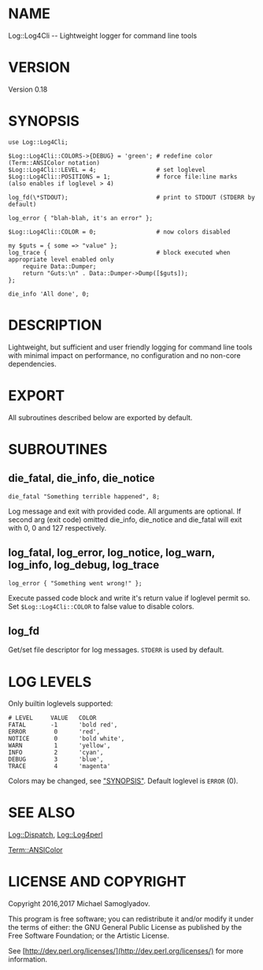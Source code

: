 # NAME

Log::Log4Cli -- Lightweight logger for command line tools

# VERSION

Version 0.18

# SYNOPSIS

    use Log::Log4Cli;

    $Log::Log4Cli::COLORS->{DEBUG} = 'green'; # redefine color (Term::ANSIColor notation)
    $Log::Log4Cli::LEVEL = 4;                 # set loglevel
    $Log::Log4Cli::POSITIONS = 1;             # force file:line marks (also enables if loglevel > 4)

    log_fd(\*STDOUT);                         # print to STDOUT (STDERR by default)

    log_error { "blah-blah, it's an error" };

    $Log::Log4Cli::COLOR = 0;                 # now colors disabled

    my $guts = { some => "value" };
    log_trace {                               # block executed when appropriate level enabled only
        require Data::Dumper;
        return "Guts:\n" . Data::Dumper->Dump([$guts]);
    };

    die_info 'All done', 0;

# DESCRIPTION

Lightweight, but sufficient and user friendly logging for command line tools with
minimal impact on performance, no configuration and no non-core dependencies.

# EXPORT

All subroutines described below are exported by default.

# SUBROUTINES

## die\_fatal, die\_info, die\_notice

    die_fatal "Something terrible happened", 8;

Log message and exit with provided code. All arguments are optional. If second arg
(exit code) omitted die\_info, die\_notice and die\_fatal will exit with 0, 0 and 127
respectively.

## log\_fatal, log\_error, log\_notice, log\_warn, log\_info, log\_debug, log\_trace

    log_error { "Something went wrong!" };

Execute passed code block and write it's return value if loglevel permit so. Set
`$Log::Log4Cli::COLOR` to false value to disable colors.

## log\_fd

Get/set file descriptor for log messages. `STDERR` is used by default.

# LOG LEVELS

Only builtin loglevels supported:

    # LEVEL     VALUE   COLOR
    FATAL       -1      'bold red',
    ERROR        0      'red',
    NOTICE       0      'bold white',
    WARN         1      'yellow',
    INFO         2      'cyan',
    DEBUG        3      'blue',
    TRACE        4      'magenta'

Colors may be changed, see ["SYNOPSIS"](#synopsis). Default loglevel is `ERROR` (0).

# SEE ALSO

[Log::Dispatch](https://metacpan.org/pod/Log::Dispatch), [Log::Log4perl](https://metacpan.org/pod/Log::Log4perl)

[Term::ANSIColor](https://metacpan.org/pod/Term::ANSIColor)

# LICENSE AND COPYRIGHT

Copyright 2016,2017 Michael Samoglyadov.

This program is free software; you can redistribute it and/or modify it
under the terms of either: the GNU General Public License as published
by the Free Software Foundation; or the Artistic License.

See [http://dev.perl.org/licenses/](http://dev.perl.org/licenses/) for more information.
